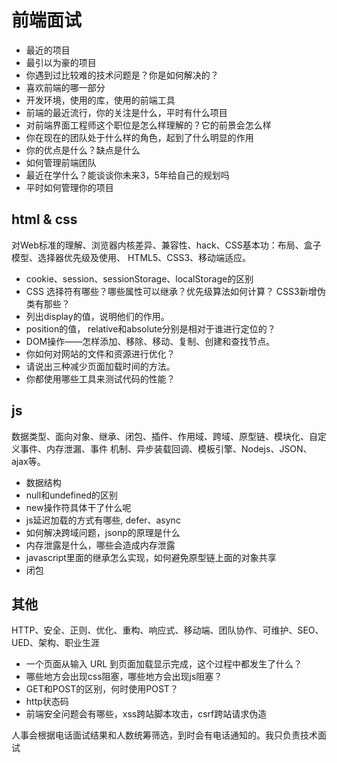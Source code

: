 # 前端面试

- 最近的项目
- 最引以为豪的项目
- 你遇到过比较难的技术问题是？你是如何解决的？
- 喜欢前端的哪一部分
- 开发环境，使用的库，使用的前端工具
- 前端的最近流行，你的关注是什么，平时有什么项目
- 对前端界面工程师这个职位是怎么样理解的？它的前景会怎么样
- 你在现在的团队处于什么样的角色，起到了什么明显的作用
- 你的优点是什么？缺点是什么
- 如何管理前端团队
- 最近在学什么？能谈谈你未来3，5年给自己的规划吗
- 平时如何管理你的项目


## html & css

对Web标准的理解、浏览器内核差异、兼容性、hack、CSS基本功：布局、盒子模型、选择器优先级及使用、
HTML5、CSS3、移动端适应。

- cookie、session、sessionStorage、localStorage的区别
- CSS 选择符有哪些？哪些属性可以继承？优先级算法如何计算？ CSS3新增伪类有那些？
- 列出display的值，说明他们的作用。
- position的值， relative和absolute分别是相对于谁进行定位的？
- DOM操作——怎样添加、移除、移动、复制、创建和查找节点。
- 你如何对网站的文件和资源进行优化？
- 请说出三种减少页面加载时间的方法。
- 你都使用哪些工具来测试代码的性能？

## js

数据类型、面向对象、继承、闭包、插件、作用域、跨域、原型链、模块化、自定义事件、内存泄漏、事件
机制、异步装载回调、模板引擎、Nodejs、JSON、ajax等。

- 数据结构
- null和undefined的区别
- new操作符具体干了什么呢
- js延迟加载的方式有哪些, defer、async
- 如何解决跨域问题，jsonp的原理是什么
- 内存泄露是什么，哪些会造成内存泄露
- javascript里面的继承怎么实现，如何避免原型链上面的对象共享
- 闭包


## 其他

HTTP、安全、正则、优化、重构、响应式、移动端、团队协作、可维护、SEO、UED、架构、职业生涯

- 一个页面从输入 URL 到页面加载显示完成，这个过程中都发生了什么？
- 哪些地方会出现css阻塞，哪些地方会出现js阻塞？
- GET和POST的区别，何时使用POST？
- http状态码
- 前端安全问题会有哪些，xss跨站脚本攻击，csrf跨站请求伪造

人事会根据电话面试结果和人数统筹筛选，到时会有电话通知的。我只负责技术面试

